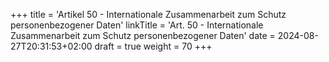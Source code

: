 +++
title = 'Artikel 50 - Internationale Zusammenarbeit zum Schutz personenbezogener Daten'
linkTitle = 'Art. 50 - Internationale Zusammenarbeit zum Schutz personenbezogener Daten'
date = 2024-08-27T20:31:53+02:00
draft = true
weight = 70
+++
